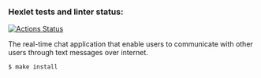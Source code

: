 ### Hexlet tests and linter status:
[![Actions Status](https://github.com/unbulanov/frontend-project-12/workflows/hexlet-check/badge.svg)](https://github.com/unbulanov/frontend-project-12/actions)

The real-time chat application that enable users to communicate with other users through text messages over internet.

```
$ make install
```
